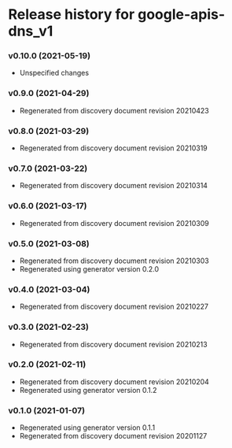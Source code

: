# Release history for google-apis-dns_v1

### v0.10.0 (2021-05-19)

* Unspecified changes

### v0.9.0 (2021-04-29)

* Regenerated from discovery document revision 20210423

### v0.8.0 (2021-03-29)

* Regenerated from discovery document revision 20210319

### v0.7.0 (2021-03-22)

* Regenerated from discovery document revision 20210314

### v0.6.0 (2021-03-17)

* Regenerated from discovery document revision 20210309

### v0.5.0 (2021-03-08)

* Regenerated from discovery document revision 20210303
* Regenerated using generator version 0.2.0

### v0.4.0 (2021-03-04)

* Regenerated from discovery document revision 20210227

### v0.3.0 (2021-02-23)

* Regenerated from discovery document revision 20210213

### v0.2.0 (2021-02-11)

* Regenerated from discovery document revision 20210204
* Regenerated using generator version 0.1.2

### v0.1.0 (2021-01-07)

* Regenerated using generator version 0.1.1
* Regenerated from discovery document revision 20201127

